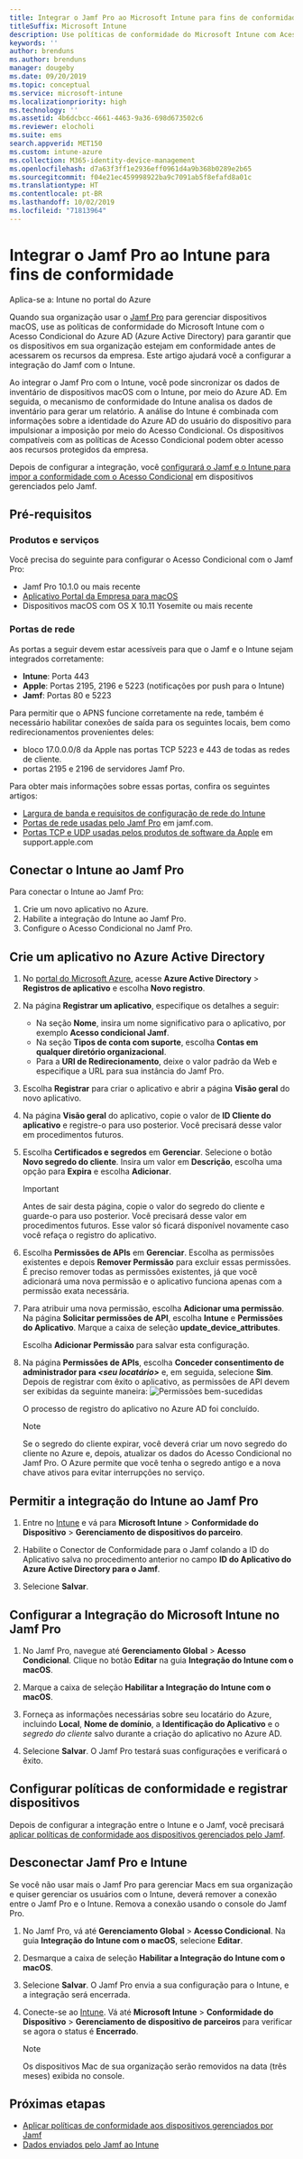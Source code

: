 ```yaml
---
title: Integrar o Jamf Pro ao Microsoft Intune para fins de conformidade
titleSuffix: Microsoft Intune
description: Use políticas de conformidade do Microsoft Intune com Acesso Condicional do Azure Active Directory para ajudar a proteger dispositivos gerenciados pelo Jamf.
keywords: ''
author: brenduns
ms.author: brenduns
manager: dougeby
ms.date: 09/20/2019
ms.topic: conceptual
ms.service: microsoft-intune
ms.localizationpriority: high
ms.technology: ''
ms.assetid: 4b6dcbcc-4661-4463-9a36-698d673502c6
ms.reviewer: elocholi
ms.suite: ems
search.appverid: MET150
ms.custom: intune-azure
ms.collection: M365-identity-device-management
ms.openlocfilehash: d7a63f3ff1e2936eff0961d4a9b368b0289e2b65
ms.sourcegitcommit: f04e21ec459998922ba9c7091ab5f8efafd8a01c
ms.translationtype: HT
ms.contentlocale: pt-BR
ms.lasthandoff: 10/02/2019
ms.locfileid: "71813964"
---
```

# <a name="integrate-jamf-pro-with-intune-for-compliance"></a>Integrar o Jamf Pro ao Intune para fins de conformidade

Aplica-se a: Intune no portal do Azure

Quando sua organização usar o [Jamf Pro](https://www.jamf.com) para gerenciar dispositivos macOS, use as políticas de conformidade do Microsoft Intune com o Acesso Condicional do Azure AD (Azure Active Directory) para garantir que os dispositivos em sua organização estejam em conformidade antes de acessarem os recursos da empresa. Este artigo ajudará você a configurar a integração do Jamf com o Intune.

Ao integrar o Jamf Pro com o Intune, você pode sincronizar os dados de inventário de dispositivos macOS com o Intune, por meio do Azure AD. Em seguida, o mecanismo de conformidade do Intune analisa os dados de inventário para gerar um relatório. A análise do Intune é combinada com informações sobre a identidade do Azure AD do usuário do dispositivo para impulsionar a imposição por meio do Acesso Condicional. Os dispositivos compatíveis com as políticas de Acesso Condicional podem obter acesso aos recursos protegidos da empresa.

Depois de configurar a integração, você [configurará o Jamf e o Intune para impor a conformidade com o Acesso Condicional](conditional-access-assign-jamf.md) em dispositivos gerenciados pelo Jamf.  


## <a name="prerequisites"></a>Pré-requisitos

### <a name="products-and-services"></a>Produtos e serviços
Você precisa do seguinte para configurar o Acesso Condicional com o Jamf Pro:

- Jamf Pro 10.1.0 ou mais recente
- [Aplicativo Portal da Empresa para macOS](https://aka.ms/macoscompanyportal)
- Dispositivos macOS com OS X 10.11 Yosemite ou mais recente

### <a name="network-ports"></a>Portas de rede
<!-- source: https://support.microsoft.com/en-us/help/4519171/troubleshoot-problems-when-integrating-jamf-with-microsoft-intune -->
As portas a seguir devem estar acessíveis para que o Jamf e o Intune sejam integrados corretamente: 
- **Intune**: Porta 443
- **Apple**: Portas 2195, 2196 e 5223 (notificações por push para o Intune)
- **Jamf**: Portas 80 e 5223

Para permitir que o APNS funcione corretamente na rede, também é necessário habilitar conexões de saída para os seguintes locais, bem como redirecionamentos provenientes deles:
- bloco 17.0.0.0/8 da Apple nas portas TCP 5223 e 443 de todas as redes de cliente.   
- portas 2195 e 2196 de servidores Jamf Pro.  

Para obter mais informações sobre essas portas, confira os seguintes artigos:  
- [Largura de banda e requisitos de configuração de rede do Intune](../fundamentals/network-bandwidth-use.md)
- [Portas de rede usadas pelo Jamf Pro](https://www.jamf.com/jamf-nation/articles/34/network-ports-used-by-jamf-pro) em jamf.com.
- [Portas TCP e UDP usadas pelos produtos de software da Apple](https://support.apple.com/HT202944) em support.apple.com


## <a name="connect-intune-to-jamf-pro"></a>Conectar o Intune ao Jamf Pro

Para conectar o Intune ao Jamf Pro:

1. Crie um novo aplicativo no Azure.
2. Habilite a integração do Intune ao Jamf Pro.
3. Configure o Acesso Condicional no Jamf Pro.

## <a name="create-an-application-in-azure-active-directory"></a>Crie um aplicativo no Azure Active Directory

1. No [portal do Microsoft Azure](https://portal.azure.com), acesse **Azure Active Directory** > **Registros de aplicativo** e escolha **Novo registro**. 

2. Na página **Registrar um aplicativo**, especifique os detalhes a seguir:
   - Na seção **Nome**, insira um nome significativo para o aplicativo, por exemplo **Acesso condicional Jamf**.
   - Na seção **Tipos de conta com suporte**, escolha **Contas em qualquer diretório organizacional**. 
   - Para a **URI de Redirecionamento**, deixe o valor padrão da Web e especifique a URL para sua instância do Jamf Pro.  

3. Escolha **Registrar** para criar o aplicativo e abrir a página **Visão geral** do novo aplicativo.  

4. Na página **Visão geral** do aplicativo, copie o valor de **ID Cliente do aplicativo** e registre-o para uso posterior. Você precisará desse valor em procedimentos futuros.  

5. Escolha **Certificados e segredos** em **Gerenciar**. Selecione o botão **Novo segredo do cliente**. Insira um valor em **Descrição**, escolha uma opção para **Expira** e escolha **Adicionar**.

   > [!IMPORTANT]  
   > Antes de sair desta página, copie o valor do segredo do cliente e guarde-o para uso posterior. Você precisará desse valor em procedimentos futuros. Esse valor só ficará disponível novamente caso você refaça o registro do aplicativo.  

6. Escolha **Permissões de APIs** em **Gerenciar**. Escolha as permissões existentes e depois **Remover Permissão** para excluir essas permissões. É preciso remover todas as permissões existentes, já que você adicionará uma nova permissão e o aplicativo funciona apenas com a permissão exata necessária.  

7. Para atribuir uma nova permissão, escolha **Adicionar uma permissão**. Na página **Solicitar permissões de API**, escolha **Intune** e **Permissões do Aplicativo**. Marque a caixa de seleção **update_device_attributes**.  

   Escolha **Adicionar Permissão** para salvar esta configuração.  

8. Na página **Permissões de APIs**, escolha **Conceder consentimento de administrador para *\<seu locatário>*** e, em seguida, selecione **Sim**.  Depois de registrar com êxito o aplicativo, as permissões de API devem ser exibidas da seguinte maneira: ![Permissões bem-sucedidas](./media/conditional-access-integrate-jamf/sucessfull-app-registration.png)

   O processo de registro do aplicativo no Azure AD foi concluído.


    > [!NOTE]
    > Se o segredo do cliente expirar, você deverá criar um novo segredo do cliente no Azure e, depois, atualizar os dados do Acesso Condicional no Jamf Pro. O Azure permite que você tenha o segredo antigo e a nova chave ativos para evitar interrupções no serviço.

## <a name="enable-intune-to-integrate-with-jamf-pro"></a>Permitir a integração do Intune ao Jamf Pro

1. Entre no [Intune](https://go.microsoft.com/fwlink/?linkid=2090973) e vá para **Microsoft Intune** > **Conformidade do Dispositivo** > **Gerenciamento de dispositivos do parceiro**.

2. Habilite o Conector de Conformidade para o Jamf colando a ID do Aplicativo salva no procedimento anterior no campo **ID do Aplicativo do Azure Active Directory para o Jamf**.

3. Selecione **Salvar**.

## <a name="configure-microsoft-intune-integration-in-jamf-pro"></a>Configurar a Integração do Microsoft Intune no Jamf Pro

1. No Jamf Pro, navegue até **Gerenciamento Global** > **Acesso Condicional**. Clique no botão **Editar** na guia **Integração do Intune com o macOS**.

2. Marque a caixa de seleção **Habilitar a Integração do Intune com o macOS**.

3. Forneça as informações necessárias sobre seu locatário do Azure, incluindo **Local**, **Nome de domínio**, a **Identificação do Aplicativo** e o *segredo do cliente* salvo durante a criação do aplicativo no Azure AD.  

4. Selecione **Salvar**. O Jamf Pro testará suas configurações e verificará o êxito.

## <a name="set-up-compliance-policies-and-register-devices"></a>Configurar políticas de conformidade e registrar dispositivos

Depois de configurar a integração entre o Intune e o Jamf, você precisará [aplicar políticas de conformidade aos dispositivos gerenciados pelo Jamf](conditional-access-assign-jamf.md).


## <a name="disconnect-jamf-pro-and-intune"></a>Desconectar Jamf Pro e Intune 

Se você não usar mais o Jamf Pro para gerenciar Macs em sua organização e quiser gerenciar os usuários com o Intune, deverá remover a conexão entre o Jamf Pro e o Intune. Remova a conexão usando o console do Jamf Pro. 

1. No Jamf Pro, vá até **Gerenciamento Global** > **Acesso Condicional**. Na guia **Integração do Intune com o macOS**, selecione **Editar**.
2. Desmarque a caixa de seleção **Habilitar a Integração do Intune com o macOS**.
3. Selecione **Salvar**. O Jamf Pro envia a sua configuração para o Intune, e a integração será encerrada.
4. Conecte-se ao [Intune](https://go.microsoft.com/fwlink/?linkid=2090973). Vá até **Microsoft Intune** > **Conformidade do Dispositivo** > **Gerenciamento de dispositivo de parceiros** para verificar se agora o status é **Encerrado**. 

   > [!NOTE]
   > Os dispositivos Mac de sua organização serão removidos na data (três meses) exibida no console. 

## <a name="next-steps"></a>Próximas etapas

- [Aplicar políticas de conformidade aos dispositivos gerenciados por Jamf](conditional-access-assign-jamf.md)
- [Dados enviados pelo Jamf ao Intune](data-jamf-sends-to-intune.md)
